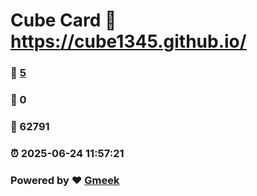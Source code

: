 # Cube Card :link: https://cube1345.github.io/ 
### :page_facing_up: [5](https://cube1345.github.io//tag.html) 
### :speech_balloon: 0 
### :hibiscus: 62791 
### :alarm_clock: 2025-06-24 11:57:21 
### Powered by :heart: [Gmeek](https://github.com/Meekdai/Gmeek)
